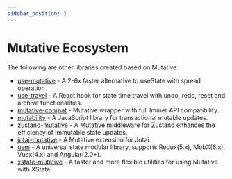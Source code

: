 ```yaml
---
sidebar_position: 3
---
```


# Mutative Ecosystem

The following are other libraries created based on Mutative:

- [use-mutative](https://github.com/mutativejs/use-mutative) - A 2-6x faster alternative to useState with spread operation
- [use-travel](https://github.com/mutativejs/use-travel) - A React hook for state time travel with undo, redo, reset and archive functionalities.
- [mutative-compat](https://github.com/exuanbo/mutative-compat) - Mutative wrapper with full Immer API compatibility.
- [mutability](https://github.com/mutativejs/mutability) - A JavaScript library for transactional mutable updates.
- [zustand-mutative](https://github.com/mutativejs/zustand-mutative) - A Mutative middleware for Zustand enhances the efficiency of immutable state updates.
- [jotai-mutative](https://github.com/mutativejs/jotai-mutative) - A Mutative extension for Jotai.
- [usm](https://github.com/unadlib/usm) - A universal state modular library, supports Redux(5.x), MobX(6.x), Vuex(4.x) and Angular(2.0+).
- [xstate-mutative](https://github.com/mutativejs/xstate-mutative) - A faster and more flexible utilities for using Mutative with XState.

